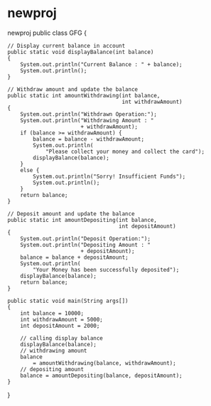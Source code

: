 # newproj
newproj
public class GFG {
  
    // Display current balance in account
    public static void displayBalance(int balance)
    {
        System.out.println("Current Balance : " + balance);
        System.out.println();
    }
  
    // Withdraw amount and update the balance
    public static int amountWithdrawing(int balance,
                                        int withdrawAmount)
    {
        System.out.println("Withdrawn Operation:");
        System.out.println("Withdrawing Amount : "
                           + withdrawAmount);
        if (balance >= withdrawAmount) {
            balance = balance - withdrawAmount;
            System.out.println(
                "Please collect your money and collect the card");
            displayBalance(balance);
        }
        else {
            System.out.println("Sorry! Insufficient Funds");
            System.out.println();
        }
        return balance;
    }
  
    // Deposit amount and update the balance
    public static int amountDepositing(int balance,
                                       int depositAmount)
    {
        System.out.println("Deposit Operation:");
        System.out.println("Depositing Amount : "
                           + depositAmount);
        balance = balance + depositAmount;
        System.out.println(
            "Your Money has been successfully deposited");
        displayBalance(balance);
        return balance;
    }
  
    public static void main(String args[])
    {
        int balance = 10000;
        int withdrawAmount = 5000;
        int depositAmount = 2000;
  
        // calling display balance
        displayBalance(balance);
        // withdrawing amount
        balance
            = amountWithdrawing(balance, withdrawAmount);
        // depositing amount
        balance = amountDepositing(balance, depositAmount);
    }
}

